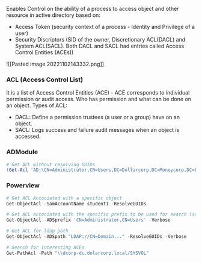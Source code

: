 Enables Control on the ability of a process to access object and other resource in active directory based on:
* Access Token (security context of a process - Identity and Privilege of a user)
* Security Discriptors (SID of the owner, Discretionary ACL(DACL) and System ACL(SACL). Both DACL and SACL had entries called Access Control Entities (ACEs))

![[Pasted image 20221102143332.png]]
### ACL (Access Control List)
It is a list of Access Control Entities (ACE) - ACE corresponds to individual permission or audit access. Who has permission and what can be done on an object.
	Types of ACL:
* DACL: Define a permission trustees (a user or a group) have on an object.
* SACL: Logs success and failure audit messages when an object is accessed.

### ADModule
```powershell
# Get ACL without resolving GUIDs
(Get-Acl 'AD:\CN=Administrator,CN=Users,DC=Dollarcorp,DC=Moneycorp,DC=Local').Access
```
### Powerview
```powershell
# Get ACL Accociated with a specific object
Get-ObjectAcl -SamAccountName student1 -ResolveGUIDs

# Get ACL accociated with the specific prefix to be used for search (search by Distinguished name)
Get-ObjectAcl -ADSprefix 'CN=Administrator,CN=Users' -Verbose

# Get ACL for ldap path
Get-ObjectAcl -ADSpath "LDAP://CN=Domain..." -ResolveGUIDs -Verbose

# Search for interesting ACEs
Get-PathAcl -Path "\\dcorp-dc.dolarcorp.local/SYSVOL"
```